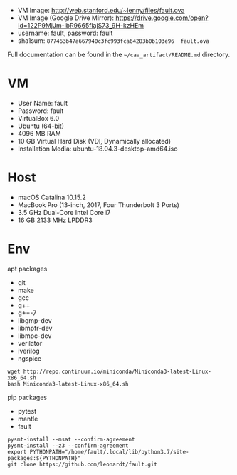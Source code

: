 * VM Image: http://web.stanford.edu/~lenny/files/fault.ova
* VM Image (Google Drive Mirror): https://drive.google.com/open?id=122P9MjJm-lbR9665flajS73_9H-kzHEm
* username: fault, password: fault
* sha1sum: `877463b47a667940c3fc993fca64283b0b103e96  fault.ova`

Full documentation can be found in the `~/cav_artifact/README.md` directory.

# VM
* User Name: fault
* Password: fault
* VirtualBox 6.0
* Ubuntu (64-bit)
* 4096 MB RAM
* 10 GB Virtual Hard Disk (VDI, Dynamically allocated)
* Installation Media: ubuntu-18.04.3-desktop-amd64.iso

# Host
* macOS Catalina 10.15.2
* MacBook Pro (13-inch, 2017, Four Thunderbolt 3 Ports)
* 3.5 GHz Dual-Core Intel Core i7
* 16 GB 2133 MHz LPDDR3

# Env
apt packages
* git
* make
* gcc
* g++
* g++-7
* libgmp-dev
* libmpfr-dev
* libmpc-dev
* verilator
* iverilog
* ngspice

```
wget http://repo.continuum.io/miniconda/Miniconda3-latest-Linux-x86_64.sh
bash Miniconda3-latest-Linux-x86_64.sh
```

pip packages
* pytest
* mantle
* fault

```
pysmt-install --msat --confirm-agreement
pysmt-install --z3 --confirm-agreement
export PYTHONPATH="/home/fault/.local/lib/python3.7/site-packages:${PYTHONPATH}"
git clone https://github.com/leonardt/fault.git
```
